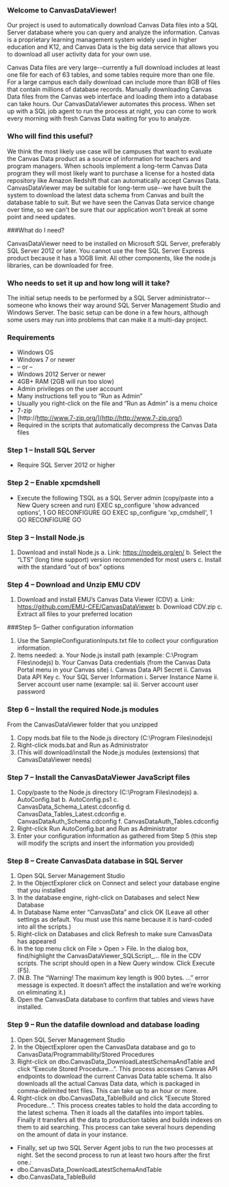 ### Welcome to CanvasDataViewer!

Our project is used to automatically download Canvas Data files into a SQL Server database where you can query and analyze the information.  Canvas is a proprietary learning management system widely used in higher education and K12, and Canvas Data is the big data service that allows you to download all user activity data for your own use.  

Canvas Data files are very large--currently a full download includes at least one file for each of 63 tables, and some tables require more than one file.  For a large campus each daily download can include more than 8GB of files that contain millions of database records.  Manually downloading Canvas Data files from the Canvas web interface and loading them into a database can take hours.  Our CanvasDataViewer automates this process.  When set up with a SQL job agent to run the process at night, you can come to work every morning with fresh Canvas Data waiting for you to analyze.

### Who will find this useful?  

We think the most likely use case will be campuses that want to evaluate the Canvas Data product as a source of information for teachers and program managers.  When schools implement a long-term Canvas Data program they will most likely want to purchase a license for a hosted data repository like Amazon Redshift that can automatically accept Canvas Data.  
CanvasDataViewer may be suitable for long-term use--we have built the system to download the latest data schema from Canvas and built the database table to suit.  But we have seen the Canvas Data service change over time, so we can't be sure that our application won't break at some point and need updates.

###What do I need?

CanvasDataViewer need to be installed on Microsoft SQL Server, preferably SQL Server 2012 or later.  You cannot use the free SQL Server Express product because it has a 10GB limit.  All other components, like the node.js libraries, can be downloaded for free.

### Who needs to set it up and how long will it take?

The initial setup needs to be performed by a SQL Server administrator--someone who knows their way around SQL Server Management Studio and Windows Server.  The basic setup can be done in a few hours, although some users may run into problems that can make it a multi-day project.

### Requirements
*	Windows OS 
  *	Windows 7 or newer 
  *	–  or  –   
  *	Windows 2012 Server or newer
  *	4GB+ RAM (2GB will run too slow)
*	Admin privileges on the user account
  *	Many instructions tell you to “Run as Admin”
  *	Usually you right-click on the file and “Run as Admin” is a menu choice
*	7-zip
  * [http://http://www.7-zip.org/](http://http://www.7-zip.org/)
  *	Required in the scripts that automatically decompress the Canvas Data files
  
### Step 1 – Install SQL Server
*	Require SQL Server 2012 or higher

### Step 2 – Enable xpcmdshell
*	Execute the following TSQL as a SQL Server admin (copy/paste into a New Query screen and run)
EXEC sp_configure 'show advanced options', 1
GO
RECONFIGURE
GO
EXEC sp_configure 'xp_cmdshell', 1
GO
RECONFIGURE
GO

### Step 3 – Install Node.js
1.	Download and install Node.js
a.	Link: https://nodejs.org/en/
b.	Select the “LTS” (long time support) version recommended for most users
c.	Install with the standard “out of box” options

### Step 4 – Download and Unzip EMU CDV
1.	Download and install EMU’s Canvas Data Viewer (CDV)
  a.	Link: https://github.com/EMU-CFE/CanvasDataViewer
  b.	Download CDV.zip
  c.	Extract all files to your preferred location
  
###Step 5– Gather configuration information
1.	Use the SampleConfigurationInputs.txt file to collect your configuration information.  
2.	Items needed:
  a.	Your Node.js install path (example: C:\Program Files\nodejs)
  b.	Your Canvas Data credentials (from the Canvas Data Portal menu in your Canvas site)
    i.	Canvas Data API Secret
    ii.	Canvas Data API Key
  c.	Your SQL Server Information
    i.	Server Instance Name
    ii.	Server account user name (example: sa)
    iii.	Server account user password
    
### Step 6 – Install the required Node.js modules
From the CanvasDataViewer folder that you unzipped 
1.	Copy mods.bat file to the Node.js directory (C:\Program Files\nodejs)
2.	Right-click mods.bat and Run as Administrator
3.	(This will download/install the Node.js modules (extensions) that CanvasDataViewer needs)

### Step 7 – Install the CanvasDataViewer JavaScript files
1.	Copy/paste to the Node.js directory (C:\Program Files\nodejs) 
  a.	AutoConfig.bat
  b.	AutoConfig.ps1
  c.	CanvasData_Schema_Latest.cdconfig
  d.	CanvasData_Tables_Latest.cdconfig
  e.	CanvasDataAuth_Schema.cdconfig
  f.	CanvasDataAuth_Tables.cdconfig 
2.	Right-click Run AutoConfig.bat and Run as Administrator
3.	Enter your configuration information as gathered from Step 5 (this step will modify the scripts and insert the information you provided)

### Step 8 – Create CanvasData database in SQL Server
1.	Open SQL Server Management Studio
2.	In the ObjectExplorer click on Connect and select your database engine that you installed
3.	In the database engine, right-click on Databases and select New Database
4.	In Database Name enter “CanvasData” and click OK (Leave all other settings as default. You must use this name because it is hard-coded into all the scripts.)
5.	Right-click on Databases and click Refresh to make sure CanvasData has appeared
6.	In the top menu click on File > Open > File.  In the dialog box, find/highlight the CanvasDataViewer_SQLScript_... file in the CDV scripts. The script should open in a New Query window.  Click Execute (F5).
7.	(N.B. The “Warning! The maximum key length is 900 bytes. …” error message is expected.  It doesn’t affect the installation and we’re working on eliminating it.)
8.	Open the CanvasData database to confirm that tables and views have installed.

### Step 9 – Run the datafile download and database loading
1.	Open SQL Server Management Studio
2.	In the ObjectExplorer open the CanvasData database and go to CanvasData/Programmability/Stored Procedures
3.	Right-click on dbo.CanvasData_DownloadLatestSchemaAndTable and click “Execute Stored Procedure…”.  This process accesses Canvas API endpoints to download the current Canvas Data table schema.  It also downloads all the actual Canvas Data data, which is packaged in comma-delimited text files.  This can take up to an hour or more.
4.	Right-click on dbo.CanvasData_TableBuild and click “Execute Stored Procedure…”.  This process creates tables to hold the data according to the latest schema.  Then it loads all the datafiles into import tables.  Finally it transfers all the data to production tables and builds indexes on them to aid searching.  This process can take several hours depending on the amount of data in your instance.
*	Finally, set up two SQL Server Agent jobs to run the two processes at night.  Set the second process to run at least two hours after the first one.:
  *	dbo.CanvasData_DownloadLatestSchemaAndTable
  *	dbo.CanvasData_TableBuild


